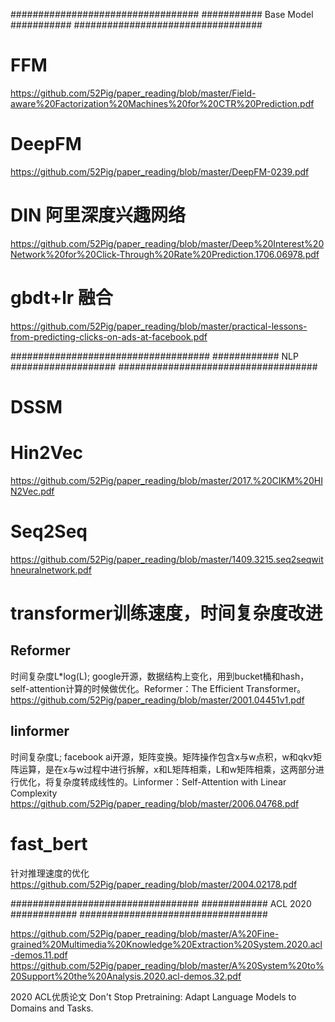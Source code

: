 

##################################
########### Base Model ###########
##################################



# FFM
https://github.com/52Pig/paper_reading/blob/master/Field-aware%20Factorization%20Machines%20for%20CTR%20Prediction.pdf

# DeepFM
https://github.com/52Pig/paper_reading/blob/master/DeepFM-0239.pdf


# DIN 阿里深度兴趣网络
https://github.com/52Pig/paper_reading/blob/master/Deep%20Interest%20Network%20for%20Click-Through%20Rate%20Prediction.1706.06978.pdf


# gbdt+lr 融合
https://github.com/52Pig/paper_reading/blob/master/practical-lessons-from-predicting-clicks-on-ads-at-facebook.pdf



####################################
############ NLP ###################
####################################

# DSSM



# Hin2Vec
https://github.com/52Pig/paper_reading/blob/master/2017.%20CIKM%20HIN2Vec.pdf


# Seq2Seq
https://github.com/52Pig/paper_reading/blob/master/1409.3215.seq2seqwithneuralnetwork.pdf


# transformer训练速度，时间复杂度改进
## Reformer
时间复杂度L*log(L); google开源，数据结构上变化，用到bucket桶和hash，self-attention计算的时候做优化。Reformer：The Efficient Transformer。
https://github.com/52Pig/paper_reading/blob/master/2001.04451v1.pdf

## linformer
时间复杂度L; facebook ai开源，矩阵变换。矩阵操作包含x与w点积，w和qkv矩阵运算，是在x与w过程中进行拆解，x和L矩阵相乘，L和w矩阵相乘，这两部分进行优化，将复杂度转成线性的。Linformer：Self-Attention with Linear Complexity
https://github.com/52Pig/paper_reading/blob/master/2006.04768.pdf


# fast_bert
针对推理速度的优化
https://github.com/52Pig/paper_reading/blob/master/2004.02178.pdf

##################################
############ ACL 2020 ############
##################################

https://github.com/52Pig/paper_reading/blob/master/A%20Fine-grained%20Multimedia%20Knowledge%20Extraction%20System.2020.acl-demos.11.pdf
https://github.com/52Pig/paper_reading/blob/master/A%20System%20to%20Support%20the%20Analysis.2020.acl-demos.32.pdf





2020 ACL优质论文
Don't Stop Pretraining: Adapt Language Models to Domains and Tasks.


